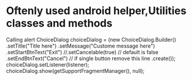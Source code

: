 # Oftenly used android helper,Utilities classes and methods

Calling alert
ChoiceDialog choiceDialog = (new ChoiceDialog.Builder()
                    .setTitle("Title here")
                    .setMessage("Custome message here")
                    .setStartBtnText("Exit")
                    //.setCancelable(true) // default is false
                    .setEndBtnText("Cancel") // if single button remove this line
                    .create());
            choiceDialog.setListener(listener);
            choiceDialog.show(getSupportFragmentManager(), null);
